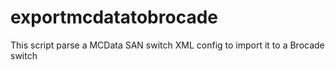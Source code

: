 exportmcdatatobrocade
=====================

This script parse a MCData SAN switch XML config to import it to a Brocade switch